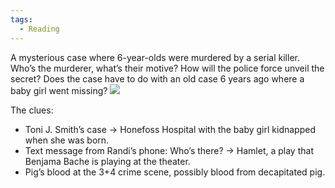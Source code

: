 ```yaml
---
tags:
  - Reading
---
```


A mysterious case where 6-year-olds were murdered by a serial killer. Who’s the murderer, what’s their motive? How will the police force unveil the secret? Does the case have to do with an old case 6 years ago where a baby girl went missing?
![](https://i.imgur.com/FJzCKyY.png)

The clues:
- Toni J. Smith’s case → Honefoss Hospital with the baby girl kidnapped when she was born.
- Text message from Randi’s phone: Who’s there? → Hamlet, a play that Benjama Bache is playing at the theater.
- Pig’s blood at the 3+4 crime scene, possibly blood from decapitated pig.